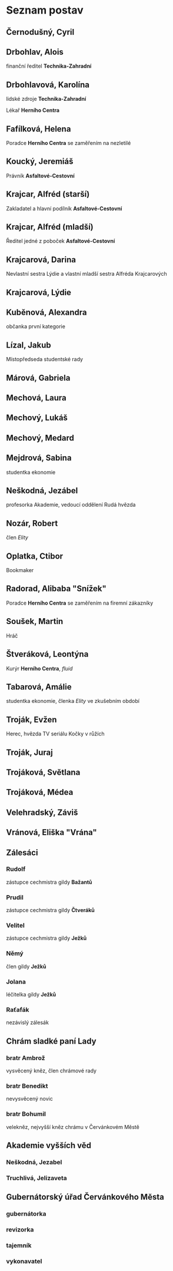 # Seznam postav

## Černodušný, Cyril

## Drbohlav, Alois

finanční ředitel **Technika-Zahradní**

## Drbohlavová, Karolína

lidské zdroje **Technika-Zahradní**

Lékař **Herního Centra**

## Fafílková, Helena

Poradce **Herního Centra** se zaměřením na nezletilé

## Koucký, Jeremiáš

Právník **Asfaltové-Cestovní**

## Krajcar, Alfréd (starší)

Zakladatel a hlavní podílník **Asfaltové-Cestovní**

## Krajcar, Alfréd (mladší)

Ředitel jedné z poboček **Asfaltové-Cestovní**

## Krajcarová, Darina

Nevlastní sestra Lýdie a vlastní mladší sestra Alfréda Krajcarových

## Krajcarová, Lýdie

## Kuběnová, Alexandra

občanka první kategorie

## Lízal, Jakub

Místopředseda studentské rady

## Márová, Gabriela

## Mechová, Laura

## Mechový, Lukáš

## Mechový, Medard

## Mejdrová, Sabina

studentka ekonomie

## Neškodná, Jezábel

profesorka Akademie, vedoucí oddělení Rudá hvězda

## Nozár, Robert

člen *Elity*

## Oplatka, Ctibor

Bookmaker

## Radorad, Alibaba "Snížek"

Poradce **Herního Centra** se zaměřením na firemní zákazníky

## Soušek, Martin

Hráč

## Štveráková, Leontýna

Kurýr **Herního Centra**, *fluid*

## Tabarová, Amálie

studentka ekonomie, členka *Elity* ve zkušebním období

## Troják, Evžen

Herec, hvězda TV seriálu Kočky v růžích

## Troják, Juraj

## Trojáková, Světlana

## Trojáková, Médea

## Velehradský, Záviš

## Vránová, Eliška "Vrána"

## Zálesáci

### Rudolf

zástupce cechmistra gildy **Bažantů**

### Prudil

zástupce cechmistra gildy **Čtveráků**

### Velitel

zástupce cechmistra gildy **Ježků**

### Němý

člen gildy **Ježků**

### Jolana

léčitelka gildy **Ježků**

### Raťafák

nezávislý zálesák


## Chrám sladké paní Lady

### bratr Ambrož

vysvěcený kněz, člen chrámové rady


### bratr Benedikt

nevysvěcený novic

### bratr Bohumil

velekněz, nejvyšší kněz chrámu v Červánkovém Městě

## Akademie vyšších věd

### Neškodná, Jezabel

### Truchlivá, Jelizaveta

## Gubernátorský úřad Červánkového Města

### gubernátorka

### revizorka

### tajemník

### vykonavatel